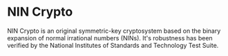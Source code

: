 # NIN Crypto
NIN Crypto is an original symmetric-key cryptosystem based on the binary expansion of normal irrational numbers (NINs). It's robustness has been verified by the National Institutes of Standards and Technology Test Suite.

